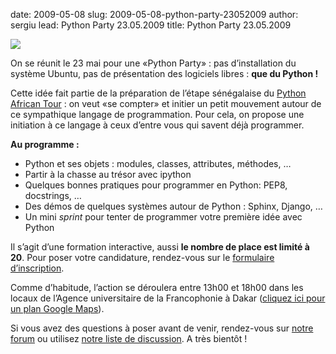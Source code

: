 date: 2009-05-08
slug: 2009-05-08-python-party-23052009
author: sergiu
lead: Python Party 23.05.2009
title: Python Party 23.05.2009


[![](http://dakarlug.org/blog/wp-content/uploads/2009/05/python-party23-05-09.png)](http://dakarlug.org/blog/wp-content/uploads/2009/05/python-party23-05-09.pdf)

    

On se réunit le 23 mai pour une «Python Party» : pas d’installation
du système Ubuntu, pas de présentation des logiciels libres : **que du Python !**

Cette idée fait partie de la préparation de l’étape sénégalaise du [Python African Tour](http://dakarlug.org/pat)
: on veut «se compter» et initier un petit mouvement autour de ce
sympathique langage de programmation. Pour cela, on propose une
initiation à ce langage à ceux d’entre vous qui savent déjà programmer.

**Au programme :**

*   Python et ses objets : modules, classes, attributes, méthodes, …
*   Partir à la chasse au trésor avec ipython
*   Quelques bonnes pratiques pour programmer en Python: PEP8, docstrings, …
*   Des démos de quelques systèmes autour de Python : Sphinx, Django, …
*   Un mini _sprint_ pour tenter de programmer votre première idée avec Python

Il s’agit d’une formation interactive, aussi **le nombre de place est limité à 20**. Pour poser votre candidature, rendez-vous sur le [formulaire d’inscription](http://wcs.dakarlug.org/install-party/python-party/).

Comme d’habitude, l’action se déroulera entre 13h00 et 18h00 dans
les locaux de l’Agence universitaire de la Francophonie à Dakar ([cliquez ici pour un plan Google Maps](http://maps.google.com/maps?f=q&amp;source=s_q&amp;hl=fr&amp;geocode=&amp;q=&amp;ie=UTF8&amp;ll=14.679327,-17.467934&amp;spn=0.00397,0.005997&amp;t=h&amp;z=18)).

Si vous avez des questions à poser avant de venir, rendez-vous sur [notre forum](http://dakarlug.org/blog/forum) ou utilisez [notre liste de discussion](http://dakarlug.org/blog/liste). A très bientôt !

    